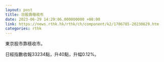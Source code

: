 ```yaml
---
layout: post
title: 日股靠穩收市
date: 2023-06-29 14:29:06.000000000 +08:00
link: https://news.rthk.hk/rthk/ch/component/k2/1706785-20230629.htm
categories: rthk
---
```


東京股市靠穩收市。

日經指數收報33234點，升40點，升幅0.12%。

